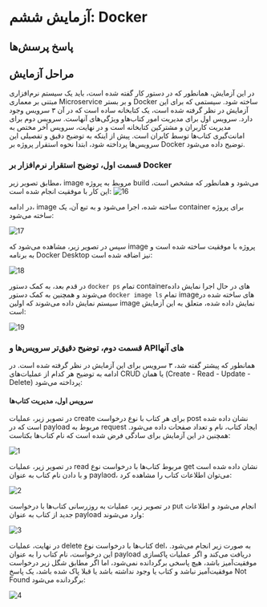 # آزمایش ششم: Docker
## پاسخ پرسش‌ها

## مراحل آزمایش
در این آزمایش، همانطور که در دستور کار گفته شده است، باید یک سیستم نرم‌افزاری مبتنی بر معماری Microservice و بر بستر Docker ساخته شود. سیستمی که برای این آزمایش در نظر گرفته شده است، یک کتابخانه ساده است که در آن ۳ سرویس وجود دارد. سرویس اول برای مدیریت امور کتاب‌هاو ویژگی‌های آنهاست. سرویس دوم برای مدیریت کاربران و مشترکین کتابخانه است و در نهایت، سرویس آخر مختص به امانت‌گیری کتاب‌ها توسط کابران است. پیش از اینکه به توضیح دقیق و تفصیلی این سرویس‌ها پرداخته شود، ابتدا نحوه استقرار پروژه بر Docker توضیح داده می‌شود.

### قسمت اول، توضیح استقرار نرم‌افزار بر Docker

مطابق تصویر زیر، image مروبط به پروژه build می‌شود و همانطور که مشخص است، این کار با موفقیت انجام شده است:
![16](https://github.com/soleyman79/SE_Lab6/assets/59166192/7d515f87-e542-4060-803d-2c64f131218d)

در ادامه، image ساخته شده، اجرا می‌شود و به تبع آن، یک container برای پروژه ساخته می‌شود:

![17](https://github.com/soleyman79/SE_Lab6/assets/59166192/0eec9c89-7991-4795-973d-04f6725e1aa7)

سپس در تصویر زیر، مشاهده می‌شود که image پروژه با موفقیت ساخته شده است و به برنامه Docker Desktop نیز اضافه شده است:

![18](https://github.com/soleyman79/SE_Lab6/assets/59166192/195976f9-f0d1-49e1-975e-154bbd5cb0db)

در قدم بعد، به کمک دستور ```docker ps``` تمام containerهای در حال اجرا نمایش داده می‌شوند و همچنین به کمک دستور ```docker image ls``` تمام imageهای ساخته شده در سیستم نمایش داده می‌شوند که اولین image نمایش داده شده، متعلق به این آزمایش است:

![19](https://github.com/soleyman79/SE_Lab6/assets/59166192/632113ca-b619-4dfb-8a79-0abf0dab6d19)

### قسمت دوم، توضیح دقیق‌تر سرویس‌ها و APIهای آنها
همانطور که پیشتر گفته شد، ۳ سرویس برای این آزمایش در نظر گرفته شده است. در ادامه به توضیح هر کدام از عملیات‌های CRUD یا همان (Create - Read - Update - Delete) پرداخته می‌شود:

#### سرویس اول، مدیریت کتاب‌ها

در تصویر زیر، عملیات create برای هر کتاب با نوع درخواست post نشان داده شده است که در payload مربوط به request ایجاد کتاب، نام و تعداد صفحات داده می‌شود. همچنین در این آزمایش برای سادگی فرض شده است که نام کتاب‌ها بکتاست:

![1](https://github.com/soleyman79/SE_Lab6/assets/59166192/26f40e91-bfd1-438e-b08c-c6004fa5fcc9)

در تصویر زیر، عملیات read مربوط کتاب‌ها با درخواست نوع get نشان داده شده است و با دادن نام کتاب به عنوان paylaod، می‌توان اطلاعات کتاب را مشاهده کرد:

![2](https://github.com/soleyman79/SE_Lab6/assets/59166192/c166230a-ed35-4818-8797-bec360bda3ee)

در تصویر زیر، عملیات به روزرسانی کتاب‌ها با درخواست put انجام می‌شود و اطلاعات جدید از کتاب به عنوان payload وارد می‌شوند:

![3](https://github.com/soleyman79/SE_Lab6/assets/59166192/a818c77c-6595-46bb-9ef8-4b59f0f9f0e6)

در نهایت، عملیات delete کتاب‌ها با درخواست نوع del، به صورت زیر انجام می‌شود. این درخواست، نام کتاب را به عنوان payload دریافت می‌کند و اگر عملیات پاکسازی موفقیت‌آمیز باشد، هیچ پاسخی برگردانده نمی‌شود، اما اگر مطابق شگل زیر درخواست موفقیت‌آمیز نباشد و کتاب یا وجود نداشته باشد یا قبلا پاک شده باشد، یک پاسخ Not Found برگردانده می‌شود:

![4](https://github.com/soleyman79/SE_Lab6/assets/59166192/1b79e2c0-0ae3-48bc-a088-8b84b1451a54)


